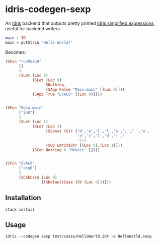 # idris-codegen-sexp

An [Idris](https://www.idris-lang.org/) backend that outputs pretty printed [Idris simplified
expressions](https://github.com/idris-lang/Idris-dev/blob/f92ecd25d48a9120abfbb7d6af81f9b194ab98f1/src/IRTS/Simplified.hs#L3), useful for backend writers.

```idris
main : IO
main = putStrLn "Hello World!"
```

Becomes:

```idris
(SFun "runMain0"
      []
      1
      (SLet (Loc 0)
            (SLet (Loc 0)
                  SNothing
                  (SApp False "Main.main" [(Loc 0)]))
            (SApp True "EVAL0" [(Loc 0)])))


(SFun "Main.main"
      ["in0"]
      1
      (SLet (Loc 1)
            (SLet (Loc 1)
                  (SConst (Str ['H','e','l','l','o',',',' ','w',
                                'o','r','l','d','!','
                                ']))
                  (SOp LWriteStr [(Loc 0),(Loc 1)]))
            (SCon Nothing 0 "MkUnit" [])))


(SFun "EVAL0"
      ["arg0"]
      1
      (SChkCase (Loc 0)
                [(SDefaultCase (SV (Loc 0)))]))
```

## Installation

    stack install

## Usage

    idris --codegen sexp test/cases/HelloWorld.idr -o HelloWorld.sexp

